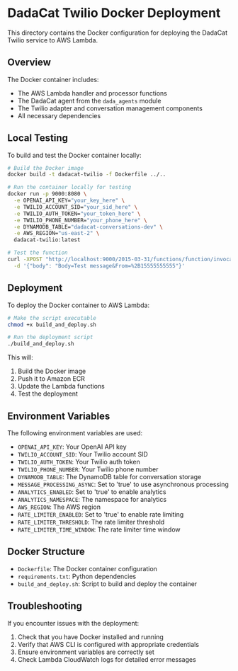 # DadaCat Twilio Docker Deployment

This directory contains the Docker configuration for deploying the DadaCat Twilio service to AWS Lambda.

## Overview

The Docker container includes:

- The AWS Lambda handler and processor functions
- The DadaCat agent from the `dada_agents` module
- The Twilio adapter and conversation management components
- All necessary dependencies

## Local Testing

To build and test the Docker container locally:

```bash
# Build the Docker image
docker build -t dadacat-twilio -f Dockerfile ../..

# Run the container locally for testing
docker run -p 9000:8080 \
  -e OPENAI_API_KEY="your_key_here" \
  -e TWILIO_ACCOUNT_SID="your_sid_here" \
  -e TWILIO_AUTH_TOKEN="your_token_here" \
  -e TWILIO_PHONE_NUMBER="your_phone_here" \
  -e DYNAMODB_TABLE="dadacat-conversations-dev" \
  -e AWS_REGION="us-east-2" \
  dadacat-twilio:latest

# Test the function
curl -XPOST "http://localhost:9000/2015-03-31/functions/function/invocations" \
  -d '{"body": "Body=Test message&From=%2B15555555555"}'
```

## Deployment

To deploy the Docker container to AWS Lambda:

```bash
# Make the script executable
chmod +x build_and_deploy.sh

# Run the deployment script
./build_and_deploy.sh
```

This will:
1. Build the Docker image
2. Push it to Amazon ECR
3. Update the Lambda functions
4. Test the deployment

## Environment Variables

The following environment variables are used:

- `OPENAI_API_KEY`: Your OpenAI API key
- `TWILIO_ACCOUNT_SID`: Your Twilio account SID
- `TWILIO_AUTH_TOKEN`: Your Twilio auth token
- `TWILIO_PHONE_NUMBER`: Your Twilio phone number
- `DYNAMODB_TABLE`: The DynamoDB table for conversation storage
- `MESSAGE_PROCESSING_ASYNC`: Set to 'true' to use asynchronous processing
- `ANALYTICS_ENABLED`: Set to 'true' to enable analytics
- `ANALYTICS_NAMESPACE`: The namespace for analytics
- `AWS_REGION`: The AWS region
- `RATE_LIMITER_ENABLED`: Set to 'true' to enable rate limiting
- `RATE_LIMITER_THRESHOLD`: The rate limiter threshold
- `RATE_LIMITER_TIME_WINDOW`: The rate limiter time window

## Docker Structure

- `Dockerfile`: The Docker container configuration
- `requirements.txt`: Python dependencies
- `build_and_deploy.sh`: Script to build and deploy the container

## Troubleshooting

If you encounter issues with the deployment:

1. Check that you have Docker installed and running
2. Verify that AWS CLI is configured with appropriate credentials
3. Ensure environment variables are correctly set
4. Check Lambda CloudWatch logs for detailed error messages